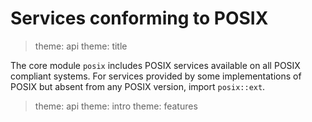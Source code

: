 # Services conforming to POSIX

> theme: api
> theme: title

The core module `posix` includes POSIX services available on all POSIX compliant systems.
For services provided by some implementations of POSIX but absent from any POSIX version,
import `posix::ext`.

> theme: api
> theme: intro
> theme: features

